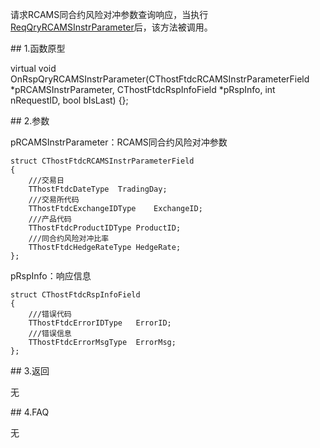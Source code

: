 <p>请求RCAMS同合约风险对冲参数查询响应，当执行<a href="../../CTHOSTFTDCTRADERSPI/REQQRYRCAMSINSTRPARAMETER/">ReqQryRCAMSInstrParameter</a>后，该方法被调用。</p>
<span class="anchor" id="04f6d773-2807-42fc-9581-5fcd8c74db24"></span>
## 1.函数原型
<p>virtual void OnRspQryRCAMSInstrParameter(CThostFtdcRCAMSInstrParameterField *pRCAMSInstrParameter, CThostFtdcRspInfoField *pRspInfo, int nRequestID, bool bIsLast) {};</p>
<span class="anchor" id="f0ad72d9-9fac-4f29-891f-e3466b665418"></span>
## 2.参数
<p>pRCAMSInstrParameter：RCAMS同合约风险对冲参数</p>
<pre><code>struct CThostFtdcRCAMSInstrParameterField
{
    ///交易日
    TThostFtdcDateType  TradingDay;
    ///交易所代码
    TThostFtdcExchangeIDType    ExchangeID;
    ///产品代码
    TThostFtdcProductIDType ProductID;
    ///同合约风险对冲比率
    TThostFtdcHedgeRateType HedgeRate;
};
</code></pre>
<p>pRspInfo：响应信息</p>
<pre><code>struct CThostFtdcRspInfoField
{
    ///错误代码
    TThostFtdcErrorIDType   ErrorID;
    ///错误信息
    TThostFtdcErrorMsgType  ErrorMsg;
};
</code></pre>
<span class="anchor" id="5e2ea05e-a70a-468d-a23e-65dac2dfd57f"></span>
## 3.返回
<p>无</p>
<span class="anchor" id="4328bff1-85d3-4b4a-858f-a66741fb13eb"></span>
## 4.FAQ
<p>无</p>
